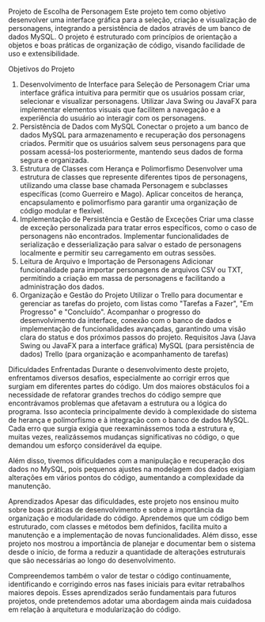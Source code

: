 Projeto de Escolha de Personagem
Este projeto tem como objetivo desenvolver uma interface gráfica para a seleção, criação e visualização de personagens, integrando a persistência de dados através de um banco de dados MySQL. O projeto é estruturado com princípios de orientação a objetos e boas práticas de organização de código, visando facilidade de uso e extensibilidade.

Objetivos do Projeto
1. Desenvolvimento de Interface para Seleção de Personagem
Criar uma interface gráfica intuitiva para permitir que os usuários possam criar, selecionar e visualizar personagens.
Utilizar Java Swing ou JavaFX para implementar elementos visuais que facilitem a navegação e a experiência do usuário ao interagir com os personagens.
2. Persistência de Dados com MySQL
Conectar o projeto a um banco de dados MySQL para armazenamento e recuperação dos personagens criados.
Permitir que os usuários salvem seus personagens para que possam acessá-los posteriormente, mantendo seus dados de forma segura e organizada.
3. Estrutura de Classes com Herança e Polimorfismo
Desenvolver uma estrutura de classes que represente diferentes tipos de personagens, utilizando uma classe base chamada Personagem e subclasses específicas (como Guerreiro e Mago).
Aplicar conceitos de herança, encapsulamento e polimorfismo para garantir uma organização de código modular e flexível.
4. Implementação de Persistência e Gestão de Exceções
Criar uma classe de exceção personalizada para tratar erros específicos, como o caso de personagens não encontrados.
Implementar funcionalidades de serialização e desserialização para salvar o estado de personagens localmente e permitir seu carregamento em outras sessões.
5. Leitura de Arquivo e Importação de Personagens
Adicionar funcionalidade para importar personagens de arquivos CSV ou TXT, permitindo a criação em massa de personagens e facilitando a administração dos dados.
6. Organização e Gestão do Projeto
Utilizar o Trello para documentar e gerenciar as tarefas do projeto, com listas como "Tarefas a Fazer", "Em Progresso" e "Concluído".
Acompanhar o progresso do desenvolvimento da interface, conexão com o banco de dados e implementação de funcionalidades avançadas, garantindo uma visão clara do status e dos próximos passos do projeto.
Requisitos
Java (Java Swing ou JavaFX para a interface gráfica)
MySQL (para persistência de dados)
Trello (para organização e acompanhamento de tarefas)

Dificuldades Enfrentadas
Durante o desenvolvimento deste projeto, enfrentamos diversos desafios, especialmente ao corrigir erros que surgiam em diferentes partes do código. Um dos maiores obstáculos foi a necessidade de refatorar grandes trechos do código sempre que encontrávamos problemas que afetavam a estrutura ou a lógica do programa. Isso acontecia principalmente devido à complexidade do sistema de herança e polimorfismo e à integração com o banco de dados MySQL. Cada erro que surgia exigia que reexaminássemos toda a estrutura e, muitas vezes, realizássemos mudanças significativas no código, o que demandou um esforço considerável da equipe.

Além disso, tivemos dificuldades com a manipulação e recuperação dos dados no MySQL, pois pequenos ajustes na modelagem dos dados exigiam alterações em vários pontos do código, aumentando a complexidade da manutenção.

Aprendizados
Apesar das dificuldades, este projeto nos ensinou muito sobre boas práticas de desenvolvimento e sobre a importância da organização e modularidade do código. Aprendemos que um código bem estruturado, com classes e métodos bem definidos, facilita muito a manutenção e a implementação de novas funcionalidades. Além disso, esse projeto nos mostrou a importância de planejar e documentar bem o sistema desde o início, de forma a reduzir a quantidade de alterações estruturais que são necessárias ao longo do desenvolvimento.

Compreendemos também o valor de testar o código continuamente, identificando e corrigindo erros nas fases iniciais para evitar retrabalhos maiores depois. Esses aprendizados serão fundamentais para futuros projetos, onde pretendemos adotar uma abordagem ainda mais cuidadosa em relação à arquitetura e modularização do código.


